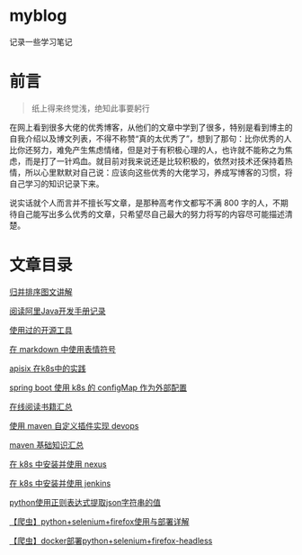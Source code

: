 # myblog
记录一些学习笔记

# 前言

> 纸上得来终觉浅，绝知此事要躬行

在网上看到很多大佬的优秀博客，从他们的文章中学到了很多，特别是看到博主的自我介绍以及博文列表，不得不称赞“真的太优秀了”，想到了那句：比你优秀的人比你还努力，难免产生焦虑情绪，但是对于有积极心理的人，也许就不能称之为焦虑，而是打了一针鸡血。就目前对我来说还是比较积极的，依然对技术还保持着热情，所以心里默默对自己说：应该向这些优秀的大佬学习，养成写博客的习惯，将自己学习的知识记录下来。

说实话就个人而言并不擅长写文章，是那种高考作文都写不满 800 字的人，不期待自己能写出多么优秀的文章，只希望尽自己最大的努力将写的内容尽可能描述清楚。



# 文章目录

[归并排序图文讲解](./归并排序图文讲解.md)

[阅读阿里Java开发手册记录](./阅读阿里Java开发手册记录.md)

[使用过的开源工具](./使用过的开源工具.md)

[在 markdown 中使用表情符号](./在markdown中使用表情符号.md)

[apisix 在k8s中的实践](./apisix在k8s中的实践.md)

[spring boot 使用 k8s 的 configMap 作为外部配置](./springboot使用k8s的configMap作为外部配置.md)

[在线阅读书籍汇总](./收集的学习资料/在线阅读书籍汇总.md)

[使用 maven 自定义插件实现 devops](./使用maven自定义插件实现devops.md)

[maven 基础知识汇总](./maven基础知识汇总.md)

[在 k8s 中安装并使用 nexus](./在k8s中安装并使用nexus.md)

[在 k8s 中安装并使用 jenkins](./在k8s中安装并使用jenkins.md)

[python使用正则表达式提取json字符串的值](python使用正则表达式提取json字符串的值.md)

[【爬虫】python+selenium+firefox使用与部署详解](./【爬虫】python+selenium+firefox使用与部署详解.md)

[【爬虫】docker部署python+selenium+firefox-headless](./【爬虫】docker部署python+selenium+firefox-headless.md)

